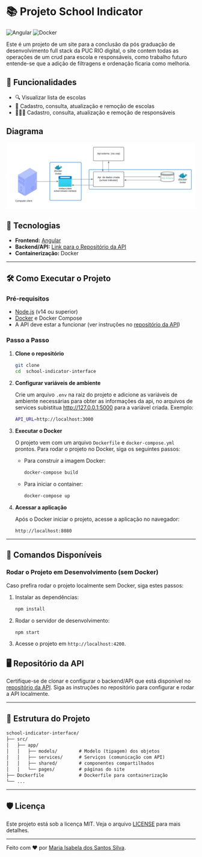 # 📚 Projeto School Indicator

![Angular](https://img.shields.io/badge/Angular-20-red?style=flat-square&logo=angular) ![Docker](https://img.shields.io/badge/Docker-20-blue?style=flat-square&logo=docker)

Este é um projeto de um site para a conclusão da pós graduação de desenvolvimento full stack da PUC RIO digital, o site contem todas as operações de um crud para escola e responsáveis, como trabalho futuro entende-se que a adição de filtragens e ordenação ficaria como melhoria.

## 🎯 Funcionalidades

- 🔍 Visualizar lista de escolas
- 🏫 Cadastro, consulta, atualização e remoção de escolas
- 👨‍👩‍👧 Cadastro, consulta, atualização e remoção  de responsáveis 

## Diagrama 

![Diagrama do esquema ](https://github.com/isahsantos/school-indicator-interface/blob/main/src/assets/img/diagrama-aplication.png?raw=true)


## 🚀 Tecnologias

- **Frontend:** [Angular](https://angular.io/)
- **Backend/API:** [Link para o Repositório da API](https://github.com/isahsantos/school-indicator-api)
- **Containerização:** Docker

---

## 🛠️ Como Executar o Projeto

### Pré-requisitos

- [Node.js](https://nodejs.org/) (v14 ou superior)
- [Docker](https://www.docker.com/) e Docker Compose
- A API deve estar a funcionar (ver instruções no [repositório da API](https://github.com/isahsantos/school-indicator-interface))

### Passo a Passo

1. **Clone o repositório**

   ```bash
   git clone 
   cd  school-indicator-interface

2. **Configurar variáveis de ambiente**

   Crie um arquivo `.env` na raiz do projeto e adicione as variáveis de ambiente necessárias para obter as informações da api, no arquivos de services subistitua http://127.0.0.1:5000 para a variável criada. Exemplo:

   ```bash
   API_URL=http://localhost:3000
   ```

3. **Executar o Docker**

   O projeto vem com um arquivo `Dockerfile` e `docker-compose.yml` prontos. Para rodar o projeto no Docker, siga os seguintes passos:

   - Para construir a imagem Docker:

     ```bash
     docker-compose build
     ```

   - Para iniciar o container:

     ```bash
     docker-compose up
     ```

4. **Acessar a aplicação**

   Após o Docker iniciar o projeto, acesse a aplicação no navegador:

   ```
   http://localhost:8080
   ```

---

## 🔧 Comandos Disponíveis

### Rodar o Projeto em Desenvolvimento (sem Docker)

Caso prefira rodar o projeto localmente sem Docker, siga estes passos:

1. Instalar as dependências:

   ```bash
   npm install
   ```

2. Rodar o servidor de desenvolvimento:

   ```bash
   npm start
   ```

3. Acesse o projeto em `http://localhost:4200`.

## 🖥️ Repositório da API

Certifique-se de clonar e configurar o backend/API que está disponível no [repositório da API](https://github.com/isahsantos/school-indicator-api). Siga as instruções no repositório para configurar e rodar a API localmente.

---

## 📝 Estrutura do Projeto

```plaintext
school-indicator-interface/
├── src/
│   ├── app/
│   │   ├── models/        # Modelo (tipagem) dos objetos
│   │   ├── services/      # Serviços (comunicação com API)
│   │   ├── shared/        # componentes compartilhados
│   │   └── pages/         # páginas do site
├── Dockerfile             # Dockerfile para containerização
└── ...
```

---

## 🛡️ Licença

Este projeto está sob a licença MIT. Veja o arquivo [LICENSE](LICENSE) para mais detalhes.

---

Feito com ❤️ por [Maria Isabela dos Santos Silva](https://github.com/isahsantos).

